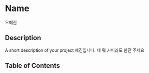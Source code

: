 # Name

오혜진

## Description

A short description of your project
혜진입니다. 네 뭐 커피라도 한잔 주세요

## Table of Contents

```{tableofcontents}

```
